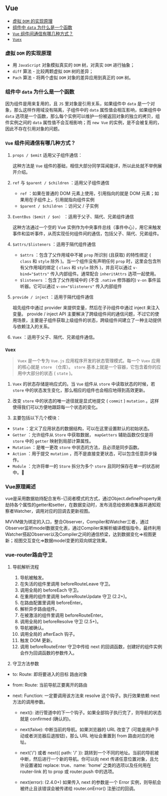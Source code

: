 ## Vue

* [虚拟 `DOM` 的实现原理](#anchor1)
* [组件中 `data` 为什么是一个函数](#anchor2)
* [ `Vue` 组件间通信有哪几种方式？](#anchor3)
* [ `Vuex` ](#anchor4)

<span id="anchor1"></span>

### 虚拟 `DOM` 的实现原理

* 用 `JavaScript` 对象模拟真实的 `DOM` 树，对真实 `DOM` 进行抽象；
* `diff` 算法 - 比较两颗虚拟 `DOM` 树的差异；
* `Pach` 算法 - 将两个虚拟 `DOM` 对象的差异应用到真正的 `DOM` 树。

<span id="anchor2"></span>

### 组件中 `data` 为什么是一个函数

因为组件是用来复用的，且 `JS` 里对象是引用关系，如果组件中 `data` 是一个对象，那么这样作用域没有隔离，子组件中的 `data` 属性值会相互影响，如果组件中 `data` 选项是一个函数，那么每个实例可以维护一份被返回对象的独立的拷贝，组件实例之间的 `data` 属性值不会互相影响；而 `new Vue` 的实例，是不会被复用的，因此不存在引用对象的问题。

<span id="anchor3"></span>

### `Vue` 组件间通信有哪几种方式？

1. `props / $emit` 适用父子组件通信：

    这种方法是 `Vue` 组件的基础，相信大部分同学耳闻能详，所以此处就不举例展开介绍。

2. `ref` 与 `$parent / $children` ：适用父子组件通信

   + `ref` ：如果在普通的 DOM 元素上使用，引用指向的就是 DOM 元素；如果用在子组件上，引用就指向组件实例
   + `$parent / $children` ：访问父 / 子实例

3. `EventBus（$emit / $on）` ：适用于父子、隔代、兄弟组件通信

    这种方法通过一个空的 Vue 实例作为中央事件总线（事件中心），用它来触发事件和监听事件，从而实现任何组件间的通信，包括父子、隔代、兄弟组件。

4. `$attrs/$listeners` ：适用于隔代组件通信

   + `$attrs` ：包含了父作用域中不被 `prop` 所识别 (且获取) 的特性绑定 ( `class` 和 `style` 除外 )。当一个组件没有声明任何 `prop` 时，这里会包含所有父作用域的绑定 ( `class` 和 `style` 除外 )，并且可以通过 `v-bind="$attrs"` 传入内部组件。通常配合 `inheritAttrs` 选项一起使用。
   + `$listeners` ：包含了父作用域中的 (不含 `.native` 修饰器的) `v-on` 事件监听器。它可以通过 `v-on="$listeners"` 传入内部组件

05. `provide / inject` ：适用于隔代组件通信

    祖先组件中通过 provider 来提供变量，然后在子孙组件中通过 inject 来注入变量。 provide / inject API 主要解决了跨级组件间的通信问题，不过它的使用场景，主要是子组件获取上级组件的状态，跨级组件间建立了一种主动提供与依赖注入的关系。

06. `Vuex` ：适用于父子、隔代、兄弟组件通信。

<span id="anchor4"></span>

### `Vuex`

> `Vuex` 是一个专为 `Vue.js` 应用程序开发的状态管理模式。每一个 `Vuex` 应用的核心就是 `store` （仓库）。 `store` 基本上就是一个容器，它包含着你的应用中大部分的状态 ( `state` )。

01. `Vuex` 的状态存储是响应式的。当 `Vue` 组件从 `store` 中读取状态的时候，若 `store` 中的状态发生变化，那么相应的组件也会相应地得到高效更新。

2. 改变 `store` 中的状态的唯一途径就是显式地提交 ( `commit` ) `mutation` 。这样使得我们可以方便地跟踪每一个状态的变化。
03. 主要包括以下几个模块：

   + `State` ：定义了应用状态的数据结构，可以在这里设置默认的初始状态。
   + `Getter` ：允许组件从 `Store` 中获取数据， `mapGetters` 辅助函数仅仅是将 `store` 中的 `getter` 映射到局部计算属性。
   + `Mutation` ：是唯一更改 `store` 中状态的方法，且必须是同步函数。
   + `Action` ：用于提交 `mutation` ，而不是直接变更状态，可以包含任意异步操作。
   + `Module` ：允许将单一的 `Store` 拆分为多个 `store` 且同时保存在单一的状态树中。

### Vue原理阐述

vue是采用数据劫持配合发布-订阅者模式的方式，通过Object.defineProperty来劫持各个属性的getter和setter，在数据变动时，发布消息给依赖收集器并通知观察者Watcher，调用对应的回调去更新视图。

MVVM做为绑定的入口，整合Observer，Compiler和Watcher三者，通过Observer监听model数据变化表，通过Compiler来解析编译模版指令，最终利用Watcher搭起Observer以及Compiler之间的通信桥梁，达到数据变化=>视图更新；视图交互变化=>数据model变更的双向绑定效果。

### vue-router路由守卫

01. 导航解析流程

    01. 导航被触发。
    02. 在失活的组件里调用 beforeRouteLeave 守卫。
    03. 调用全局的 beforeEach 守卫。
    04. 在重用的组件里调用 beforeRouteUpdate 守卫 (2.2+)。
    05. 在路由配置里调用 beforeEnter。
    06. 解析异步路由组件。
    07. 在被激活的组件里调用 beforeRouteEnter。
    08. 调用全局的 beforeResolve 守卫 (2.5+)。
    09. 导航被确认。
    10. 调用全局的 afterEach 钩子。
    11. 触发 DOM 更新。
    12. 调用 beforeRouteEnter 守卫中传给 next 的回调函数，创建好的组件实例会作为回调函数的参数传入。

02. 守卫方法参数

* to: Route: 即将要进入的目标 路由对象

* from: Route: 当前导航正要离开的路由

* next: Function: 一定要调用该方法来 resolve 这个钩子。执行效果依赖 next 方法的调用参数。

    - next(): 进行管道中的下一个钩子。如果全部钩子执行完了，则导航的状态就是 confirmed (确认的)。

    - next(false): 中断当前的导航。如果浏览器的 URL 改变了 (可能是用户手动或者浏览器后退按钮)，那么 URL 地址会重置到 from 路由对应的地址。

    - next('/') 或者 next({ path: '/' }): 跳转到一个不同的地址。当前的导航被中断，然后进行一个新的导航。你可以向 next 传递任意位置对象，且允许设置诸如 replace: true、name: 'home' 之类的选项以及任何用在 router-link 的 to prop 或 router.push 中的选项。

    - next(error): (2.4.0+) 如果传入 next 的参数是一个 Error 实例，则导航会被终止且该错误会被传递给 router.onError() 注册过的回调。
